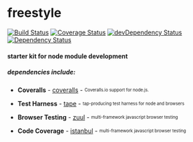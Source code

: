 # freestyle
[![Build Status](https://travis-ci.org/zanuka/freestyle.svg)](https://travis-ci.org/zanuka/freestyle) [![Coverage Status](https://coveralls.io/repos/zanuka/freestyle/badge.svg?branch=master&service=github)](https://coveralls.io/github/zanuka/freestyle?branch=master) [![devDependency Status](https://david-dm.org/shinnn/istanbul-coveralls/dev-status.svg)](https://david-dm.org/shinnn/istanbul-coveralls#info=devDependencies) [![Dependency Status](https://david-dm.org/zanuka/freestyle.svg)](https://david-dm.org/zanuka/freestyle)

#### starter kit for node module development

##### dependencies include:
 
- **Coveralls** - [coveralls](https://github.com/nickmerwin/node-coveralls) - <sub><sup>Coveralls.io support for node.js.</sup></sub>

- **Test Harness** - [tape](https://github.com/substack/tape) - <sub><sup>tap-producing test harness for node and browsers</sup></sub>

- **Browser Testing** - [zuul](https://github.com/defunctzombie/zuul) - <sub><sup>multi-framework javascript browser testing</sup></sub>

- **Code Coverage** - [istanbul](https://github.com/gotwarlost/istanbul) - <sub><sup>multi-framework javascript browser testing</sup></sub>


